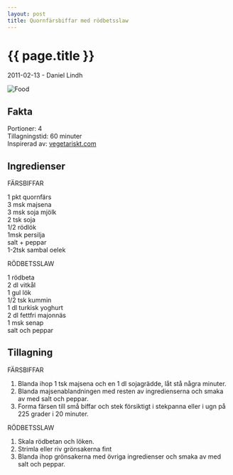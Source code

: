 ```yaml
---
layout: post
title: Quornfärsbiffar med rödbetsslaw
---
```


{{ page.title }}
================

<p class="meta">2011-02-13 - Daniel Lindh</p>

![Food](http://www.vegetariskt.com/recept_bilder/big_2149.jpg)

Fakta
-----

Portioner: 4  
Tillagningstid: 60 minuter  
Inspirerad av: [vegetariskt.com](http://www.vegetariskt.com/visarecept.asp?ReceptID=2149)  

Ingredienser
------------

FÄRSBIFFAR

1 pkt quornfärs    
3 msk majsena   
3 msk soja mjölk  
2 tsk soja  
1/2 rödlök  
1msk persilja  
salt + peppar  
1-2tsk sambal oelek  

RÖDBETSSLAW

1 rödbeta  
2 dl vitkål  
1 gul lök  
1/2 tsk kummin  
1 dl turkisk yoghurt  
2 dl fettfri majonnäs  
1 msk senap  
salt och peppar  

Tillagning
----------

FÄRSBIFFAR

1. Blanda ihop 1 tsk majsena och en 1 dl sojagrädde, låt stå
   några minuter.
2. Blanda majsenablandningen med resten av ingredienserna
   och smaka av med salt och peppar.
3. Forma färsen till små biffar och stek försiktigt i stekpanna
   eller i ugn på 225 grader i 20 minuter.

RÖDBETSSLAW

1. Skala rödbetan och löken.
2. Strimla eller riv grönsakerna fint
3. Blanda ihop grönsakerna med övriga ingredienser och smaka 
   av med salt och peppar.
